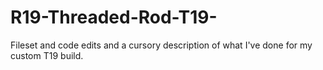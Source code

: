 # R19-Threaded-Rod-T19-
Fileset and code edits and a cursory description of what I've done for my custom T19 build.
